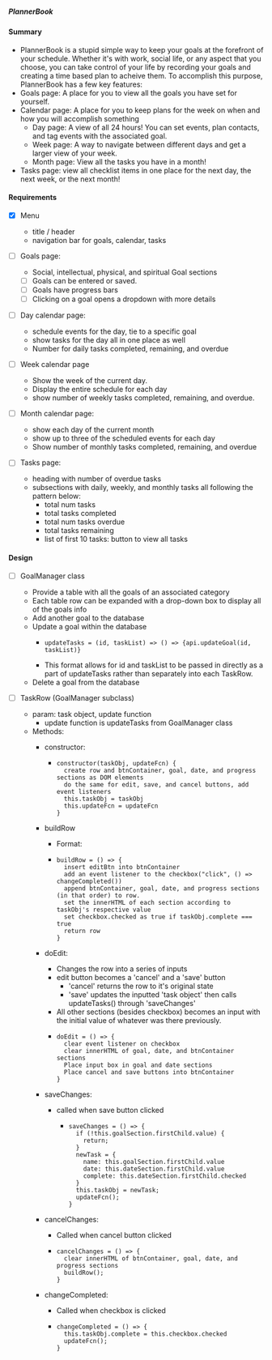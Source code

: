 ##### PlannerBook

#### Summary

- PlannerBook is a stupid simple way to keep your goals at the forefront of your schedule. Whether it's with work, social life, or any aspect that you choose, you can take control of your life by recording your goals and creating a time based plan to acheive them. To accomplish this purpose, PlannerBook has a few key features:
- Goals page: A place for you to view all the goals you have set for yourself.
- Calendar page: A place for you to keep plans for the week on when and how you will accomplish something
  - Day page: A view of all 24 hours! You can set events, plan contacts, and tag events with the associated goal.
  - Week page: A way to navigate between different days and get a larger view of your week.
  - Month page: View all the tasks you have in a month!
- Tasks page: view all checklist items in one place for the next day, the next week, or the next month!

#### Requirements

- [x] Menu

  - title / header
  - navigation bar for goals, calendar, tasks

- [ ] Goals page:

  - Social, intellectual, physical, and spiritual Goal sections
  - [ ] Goals can be entered or saved.
  - [ ] Goals have progress bars
  - [ ] Clicking on a goal opens a dropdown with more details

- [ ] Day calendar page:

  - schedule events for the day, tie to a specific goal
  - show tasks for the day all in one place as well
  - Number for daily tasks completed, remaining, and overdue

- [ ] Week calendar page

  - Show the week of the current day.
  - Display the entire schedule for each day
  - show number of weekly tasks completed, remaining, and overdue.

- [ ] Month calendar page:

  - show each day of the current month
  - show up to three of the scheduled events for each day
  - Show number of monthly tasks completed, remaining, and overdue

- [ ] Tasks page:

  - heading with number of overdue tasks
  - subsections with daily, weekly, and monthly tasks all following the pattern below:
    - total num tasks
    - total tasks completed
    - total num tasks overdue
    - total tasks remaining
    - list of first 10 tasks: button to view all tasks
    

#### Design
- [ ] GoalManager class
  - Provide a table with all the goals of an associated category
  - Each table row can be expanded with a drop-down box to display all of the goals info
  - Add another goal to the database
  - Update a goal within the database
    - ```
      updateTasks = (id, taskList) => () => {api.updateGoal(id, taskList)}
      ```
    - This format allows for id and taskList to be passed in directly as a part of updateTasks rather than separately into each TaskRow.
  - Delete a goal from the database

- [ ] TaskRow (GoalManager subclass)
  - param: task object, update function
    - update function is updateTasks from GoalManager class
  - Methods:
    - constructor:
      - ```
        constructor(taskObj, updateFcn) {
          create row and btnContainer, goal, date, and progress sections as DOM elements
          do the same for edit, save, and cancel buttons, add event listeners
          this.taskObj = taskObj
          this.updateFcn = updateFcn
        }
        ```

    - buildRow
      - Format:
      - ```
        buildRow = () => {
          insert editBtn into btnContainer
          add an event listener to the checkbox("click", () => changeCompleted())
          append btnContainer, goal, date, and progress sections (in that order) to row.
          set the innerHTML of each section according to taskObj's respective value
          set checkbox.checked as true if taskObj.complete === true
          return row
        }
        ```

    - doEdit:
      - Changes the row into a series of inputs
      - edit button becomes a 'cancel' and a 'save' button
        - 'cancel' returns the row to it's original state
        - 'save' updates the inputted 'task object' then calls updateTasks() through 'saveChanges'
      - All other sections (besides checkbox) becomes an input with the initial value of whatever was there previously.
      - ```
        doEdit = () => {
          clear event listener on checkbox
          clear innerHTML of goal, date, and btnContainer sections
          Place input box in goal and date sections
          Place cancel and save buttons into btnContainer
        }
        ```

    - saveChanges: 
      - called when save button clicked
        - ```
          saveChanges = () => {
            if (!this.goalSection.firstChild.value) {
              return;
            }
            newTask = {
              name: this.goalSection.firstChild.value
              date: this.dateSection.firstChild.value
              complete: this.dateSection.firstChild.checked
            }
            this.taskObj = newTask;
            updateFcn();
          }
          ```

    - cancelChanges: 
      - Called when cancel button clicked
      - ```
        cancelChanges = () => {
          clear innerHTML of btnContainer, goal, date, and progress sections
          buildRow();
        }
        ```

    - changeCompleted:
      - Called when checkbox is clicked
      - ```
        changeCompleted = () => {
          this.taskObj.complete = this.checkbox.checked
          updateFcn();
        }
        ```